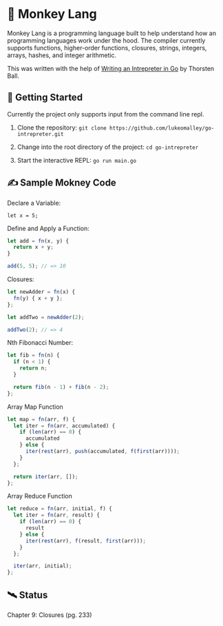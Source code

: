 # 🐒 Monkey Lang

Monkey Lang is a programming language built to help understand how an programming languages work under the hood. The compiler currently supports functions, higher-order functions, closures, strings, integers, arrays, hashes, and integer arithmetic.

This was written with the help of [Writing an Intrepreter in Go](https://interpreterbook.com/) by Thorsten Ball.

## 🚀 Getting Started

Currently the project only supports input from the command line repl.

1. Clone the repository: `git clone https://github.com/lukeomalley/go-intrepreter.git`

2. Change into the root directory of the project: `cd go-intrepreter`

3. Start the interactive REPL: `go run main.go`

## ✍️ Sample Mokney Code

Declare a Variable:

```
let x = 5;
```

Define and Apply a Function:

```js
let add = fn(x, y) {
  return x + y;
}

add(5, 5); // => 10
```

Closures:

```js
let newAdder = fn(x) {
  fn(y) { x + y };
};

let addTwo = newAdder(2);

addTwo(2); // => 4
```

Nth Fibonacci Number:

```js
let fib = fn(n) {
  if (n < 1) {
    return n;
  }

  return fib(n - 1) + fib(n - 2);
};
```

Array Map Function

```js
let map = fn(arr, f) {
  let iter = fn(arr, accumulated) {
    if (len(arr) == 0) {
      accumulated
    } else {
      iter(rest(arr), push(accumulated, f(first(arr))));
    }
  };

  return iter(arr, []);
};
```

Array Reduce Function

```js
let reduce = fn(arr, initial, f) {
  let iter = fn(arr, result) {
    if (len(arr) == 0) {
      result
    } else {
      iter(rest(arr), f(result, first(arr)));
    }
  };

  iter(arr, initial);
};
```

## 🛰 Status

Chapter 9: Closures (pg. 233)
